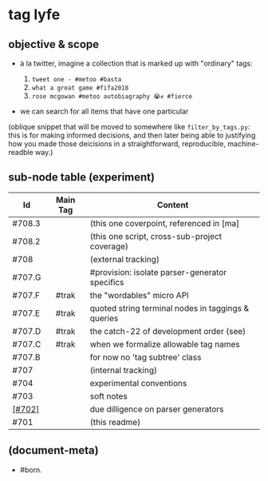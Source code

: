 # tag lyfe

## objective & scope

  - à la twitter, imagine a collection that is marked up with "ordinary" tags:

    1. `tweet one - #metoo #basta`
    1. `what a great game #fifa2018`
    1. `rose mcgowan #metoo autobiagraphy 😭✊ #fierce`

  - we can search for all items that have one particular 


(oblique snippet that will be moved to somewhere like `filter_by_tags.py`:
this is for making informed decisions, and then later being able to
justifying how you made those deicisions in a straightforward, reproducible,
machine-readble way.)




## sub-node table (experiment)

|Id                         | Main Tag | Content |
|---------------------------|:-----:|-----------------------------------------|
|                   #708.3  |       | (this one coverpoint, referenced in [ma]
|                   #708.2  |       | (this one script, cross-sub-project coverage)
|                   #708    |       | (external tracking)
|                   #707.G  |       | #provision: isolate parser-generator specifics
|                   #707.F  | #trak | the "wordables" micro API
|                   #707.E  | #trak | quoted string terminal nodes in taggings & queries
|                   #707.D  | #trak | the catch-22 of development order (see)
|                   #707.C  | #trak | when we formalize allowable tag names
|                   #707.B  |       | for now no 'tag subtree' class
|                   #707    |       | (internal tracking)
|                   #704    |       | experimental conventions
|                   #703    |       | soft notes
|                [\[#702\]] |       | due dilligence on parser generators
|                   #701    |       | (this readme)




[\[#702\]]: 002-parser-generators-dilligence.md




## (document-meta)

  - #born.
